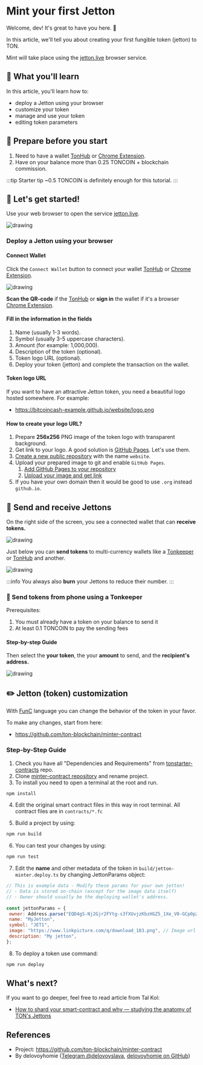 # Mint your first Jetton

Welcome, dev! It's great to have you here. 👋

In this article, we'll tell you about creating your first fungible token (jetton) to TON.

Mint will take place using the [jetton.live](https://www.jetton.live) browser service.

## 📖 What you'll learn

In this article, you'll learn how to:

- deploy a Jetton using your browser
- customize your token
- manage and use your token
- editing token parameters


## 📌 Prepare before you start

1. Need to have a wallet [TonHub](https://ton.app/wallets/tonhub-wallet) or [Chrome Extension](https://ton.app/wallets/chrome-plugin).
2. Have on your balance more than 0.25 TONCOIN + blockchain commission. 

:::tip Starter tip
 ~0.5 TONCOIN is definitely enough for this tutorial.
:::
 
## 🚀 Let's get started!

Use your web browser to open the service [jetton.live](https://www.jetton.live).

<img src="/img/tutorials/Jetton/jetton-main-page.png" alt="drawing"/>

### Deploy a Jetton using your browser

#### Connect Wallet

Click the `Connect Wallet` button to connect your wallet [TonHub](https://ton.app/wallets/tonhub-wallet) or [Chrome Extension](https://ton.app/wallets/chrome-plugin).

<img src="/img/tutorials/Jetton/jetton-connect-wallet.png" alt="drawing"/>

**Scan the QR-code** if the [TonHub](https://ton.app/wallets/tonhub-wallet) or **sign in** the wallet if it's a browser [Chrome Extension](https://ton.app/wallets/chrome-plugin).

#### Fill in the information in the fields

1. Name (usually 1-3 words).
2. Symbol (usually 3-5 uppercase characters).
3. Amount (for example: 1,000,000).
4. Description of the token (optional).
5. Token logo URL (optional).
6. Deploy your token (jetton) and complete the transaction on the wallet.


#### Token logo URL

If you want to have an attractive Jetton token, you need a beautiful logo hosted somewhere.  For example:

* https://bitcoincash-example.github.io/website/logo.png

#### How to create your logo URL?

 1. Prepare **256x256** PNG image of the token logo with transparent background.
 2. Get link to your logo. A good solution is [GitHub Pages](https://pages.github.com/). Let's use them.
 3. [Create a new public repository](https://docs.github.com/en/get-started/quickstart/create-a-repo) with the name `website`.
 4. Upload your prepared image to git and enable `GitHub Pages`.
    1. [Add GitHub Pages to your repository](https://docs.github.com/en/pages/getting-started-with-github-pages/creating-a-github-pages-site)
    2. [Upload your image and get link](https://docs.github.com/en/repositories/working-with-files/managing-files/adding-a-file-to-a-repository)
 5. If you have your own domain then it would be good to use `.org` instead `github.io`.
 

 ## 💸 Send and receive Jettons
 On the right side of the screen, you see a connected wallet that can **receive tokens.**

 <img src="/img/tutorials/Jetton/jetton-receive-tokens.png" alt="drawing"/>

 Just below you can **send tokens** to multi-currency wallets like a [Tonkeeper](https://tonkeeper.com/) or [TonHub](https://ton.app/wallets/tonhub-wallet) and another.

 <img src="/img/tutorials/Jetton/jetton-send-tokens.png" alt="drawing"/>


:::info
 You always also **burn** your Jettons to reduce their number.
:::


 ### 📱 Send tokens from phone using a Tonkeeper

Prerequisites:

1. You must already have a token on your balance to send it
2. At least 0.1 TONCOIN to pay the sending fees

#### Step-by-step Guide

Then select the **your token**, the your **amount** to send, and the **recipient's address.**

<img src="/img/tutorials/Jetton/jetton-send-tutorial.png" alt="drawing"/>

 ## ✏️ Jetton (token) customization

With [FunC](https://www.tonspace.co/develop/func/overview) language you can change the behavior of the token in your favor.

To make any changes, start from here:

* https://github.com/ton-blockchain/minter-contract

### Step-by-Step Guide
 1. Check you have all "Dependencies and Requirements" from [tonstarter-contracts](https://github.com/ton-defi-org/tonstarter-contracts) repo.
 2. Clone [minter-contract repository](https://github.com/ton-blockchain/minter-contract) and rename project. 
 3. To install you need to open a terminal at the root and run.

 ```bash npm2yarn
 npm install
 ```

 4. Edit the original smart contract files in this way in root terminal. All contract files are in `contracts/*.fc`

 5. Build a project by using: 

 ```bash npm2yarn
 npm run build
 ```

 6. You can test your changes by using:

 ```bash npm2yarn
 npm run test
 ```

 7. Edit the **name** and other metadata of the token in `build/jetton-minter.deploy.ts` by changing JettonParams object:

 ```js
// This is example data - Modify these params for your own jetton!
// - Data is stored on-chain (except for the image data itself)
// - Owner should usually be the deploying wallet's address.
   
 const jettonParams = {
  owner: Address.parse("EQD4gS-Nj2Gjr2FYtg-s3fXUvjzKbzHGZ5_1Xe_V0-GCp0p2"),
  name: "MyJetton",
  symbol: "JET1",
  image: "https://www.linkpicture.com/q/download_183.png", // Image url
  description: "My jetton",
};
 ```

 8. To deploy a token use command:

 ```bash npm2yarn
 npm run deploy
 ```


## What's next?

If you want to go deeper, feel free to read article from Tal Kol:  
* [How to shard your smart-contract and why — studying the anatomy of TON's Jettons](https://society.ton.org/how-to-shard-your-ton-smart-contract-and-why-studying-theanatomy-of-tons-jettons)

## References

 - Project: https://github.com/ton-blockchain/minter-contract
 - By delovoyhomie ([Telegram @delovoyslava](https://t.me/delovoyslava), [delovoyhomie on GitHub](https://github.com/delovoyhomie))
